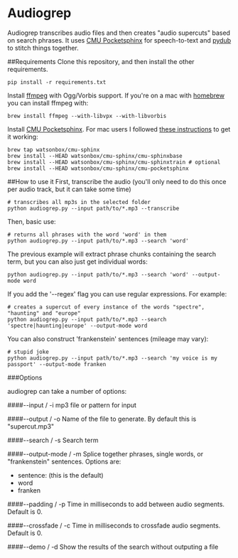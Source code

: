 Audiogrep
=========

Audiogrep transcribes audio files and then creates "audio supercuts" based on search phrases. It uses [CMU Pocketsphinx](http://cmusphinx.sourceforge.net/) for speech-to-text and [pydub](http://pydub.com/) to stitch things together.

##Requirements
Clone this repository, and then install the other requirements.
```
pip install -r requirements.txt
```

Install [ffmpeg](http://ffmpeg.org/) with Ogg/Vorbis support. If you're on a mac with [homebrew](http://brew.sh/) you can install ffmpeg with:
```
brew install ffmpeg --with-libvpx --with-libvorbis
```

Install [CMU Pocketsphinx](http://cmusphinx.sourceforge.net/). For mac
users I followed [these instructions](https://github.com/watsonbox/homebrew-cmu-sphinx) to get it working:
```
brew tap watsonbox/cmu-sphinx
brew install --HEAD watsonbox/cmu-sphinx/cmu-sphinxbase
brew install --HEAD watsonbox/cmu-sphinx/cmu-sphinxtrain # optional
brew install --HEAD watsonbox/cmu-sphinx/cmu-pocketsphinx
```

##How to use it
First, transcribe the audio (you'll only need to do this once per audio track, but it can take some time)
```
# transcribes all mp3s in the selected folder
python audiogrep.py --input path/to/*.mp3 --transcribe
```
Then, basic use:
```
# returns all phrases with the word 'word' in them
python audiogrep.py --input path/to/*.mp3 --search 'word'
```
The previous example will extract phrase chunks containing the search term, but you can also just get individual words:
```
python audiogrep.py --input path/to/*.mp3 --search 'word' --output-mode word
```
If you add the '--regex' flag you can use regular expressions. For example:
```
# creates a supercut of every instance of the words "spectre", "haunting" and "europe"
python audiogrep.py --input path/to/*.mp3 --search 'spectre|haunting|europe' --output-mode word
```
You can also construct 'frankenstein' sentences (mileage may vary):
```
# stupid joke
python audiogrep.py --input path/to/*.mp3 --search 'my voice is my passport' --output-mode franken
```

###Options

audiogrep can take a number of options:

####--input / -i
mp3 file or pattern for input

####--output / -o
Name of the file to generate. By default this is "supercut.mp3"

####--search / -s
Search term

####--output-mode / -m
Splice together phrases, single words, or "frankenstein" sentences.
Options are:
* sentence: (this is the default)
* word
* franken

####--padding / -p
Time in milliseconds to add between audio segments. Default is 0.

####--crossfade / -c
Time in milliseconds to crossfade audio segments. Default is 0.

####--demo / -d
Show the results of the search without outputing a file
